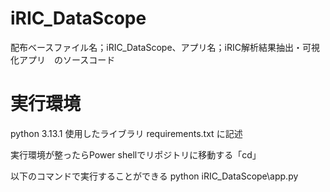 # iRIC_DataScope 
配布ベースファイル名；iRIC_DataScope、アプリ名；iRIC解析結果抽出・可視化アプリ　のソースコード

# 実行環境
python 3.13.1
使用したライブラリ requirements.txt に記述

実行環境が整ったらPower shellでリポジトリに移動する「cd」

以下のコマンドで実行することができる
python iRIC_DataScope\app.py 